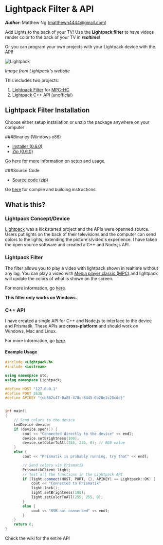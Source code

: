 # Lightpack Filter & API

**_Author_**: Matthew Ng (matthewn4444@gmail.com)

Add Lights to the back of your TV! Use the **Lightpack filter** to have videos
render color to the back of your TV in ***realtime***!

Or you can program your own projects with your Lightpack device with the API!

![Lightpack](http://i.imgur.com/Kym2v0c.jpg)

_Image from Lightpack's website_

This includes two projects:

1. [Lightpack Filter](https://github.com/matthewn4444/Lightpack-Filter-and-API/wiki/Usage) for [MPC-HC](https://mpc-hc.org/)
2. [Lightpack C++ API (unofficial)](https://github.com/matthewn4444/Lightpack-Filter-and-API/wiki/Lightpack-API)

## Lightpack Filter Installation

Choose either setup installation or unzip the package anywhere on your computer

###Binaries (Windows x86)

- [Installer (0.6.0)](https://github.com/matthewn4444/Lightpack-Filter-and-API/releases/download/v0.6.0/setup.exe)
- [Zip (0.6.0)](https://github.com/matthewn4444/Lightpack-Filter-and-API/releases/download/v0.6.0/lightpack-filter.zip)

Go [here](https://github.com/matthewn4444/Lightpack-Filter-and-API/wiki/Installation) for more information on setup and usage.

###Source Code
- [Source code (zip)](https://github.com/matthewn4444/Lightpack-Filter-and-API/archive/v0.6.0.zip)

Go [here](https://github.com/matthewn4444/Lightpack-Filter-and-API/wiki/Building-the-Source) for compile and building instructions.

## What is this?

### Lightpack Concept/Device
[Lightpack](http://lightpack.tv/) was a kickstarted project and the APIs were openned
source. Users put lights on the back of their televisions and the computer can send
colors to the lights, extending the picture's/video's experience. I have taken 
the open source software and created a C++ and Node.js API.

### Lightpack Filter

The filter allows you to play a video with lightpack shown in realtime without any
lag. You can play a video with [Media player classic (MPC)](http://mpc-hc.org/) and 
lightpack will update the colors of what is shown on the screen.

For more information, go [here](https://github.com/matthewn4444/Lightpack-Filter-and-API/tree/master/directshow).

**This filter only works on Windows.**

### C++ API

I have created a single API for C++ and Node.js to interface to the device and
Prismatik. These APIs are **cross-platform** and should work on Windows, Mac and Linux.

For more information, go [here](https://github.com/matthewn4444/Lightpack-Filter-and-API/tree/master/LightpackAPI).

#### Example Usage

```cpp
#include <Lightpack.h>
#include <iostream>

using namespace std;
using namespace Lightpack;

#define HOST "127.0.0.1"
#define PORT 3636
#define APIKEY "{cb832c47-0a85-478c-8445-0b20e3c28cdd}"


int main()
{
    // Send colors to the device
    LedDevice device;
    if (device.open()) {
        cout << "Connected directly to the device" << endl;
        device.setBrightness(100);
        device.setColorToAll(255, 255, 0); // RGB value
    }
    else {
        cout << "Prismatik is probably running, try that" << endl;

        // Send colors via Prismatik
        PrismatikClient light;
        // Test all the functions in the Lightpack API
        if (light.connect(HOST, PORT, {}, APIKEY) == Lightpack::OK) {
            cout << "Connected to Prismatik"
            light.lock();
            light.setBrightness(100);
            light.setColorToAll(255, 255, 0);
        }
        else {
            cout << "USB not connected" << endl;
        }
    }
    return 0;
}
```

Check the wiki for the entire API
